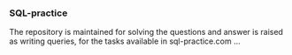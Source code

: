 ### SQL-practice

The repository is maintained for solving the questions and answer is raised as writing queries, for the tasks available in sql-practice.com ...
